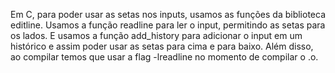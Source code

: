 Em C, para poder usar as setas nos inputs, usamos as funções da biblioteca editline. Usamos a função readline para ler o input, permitindo as setas para os lados. E usamos a função add_history para adicionar o input em um histórico e assim poder usar as setas para cima e para baixo. Além disso, ao compilar temos que usar a flag -lreadline no momento de compilar o .o.